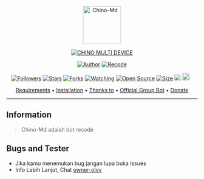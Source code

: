 <p align="center">
<img src="https://telegra.ph/file/6aaa27c5aca24ed72cb3d.jpg" alt="Chino-Md" width="100"/>


</p>
<p align="center">
<a href="#"><img title="CHINO MULTI DEVICE" src="https://img.shields.io/badge/CHINO MULTI DEVICE-green?colorA=%23ff0000&colorB=%23017e40&style=for-the-badge"></a>
</p>
<p align="center">
<a href="https://github.com/Olavitsme"><img title="Author" src="https://img.shields.io/badge/Author-Olvv-red.svg?style=for-the-badge&logo=github"></a>
<a href="https://github.com/Olavitsme"><img title="Recode" src="https://img.shields.io/badge/Recode-Olvv-red.svg?style=for-the-badge&logo=github"></a>
</p>
<p align="center">
<a href="https://github.com/Olavitsme/followers"><img title="Followers" src="https://img.shields.io/github/followers/olav?color=red&style=flat-square"></a>
<a href="https://github.com/Olavitsme/nyoba/stargazers/"><img title="Stars" src="https://img.shields.io/github/stars/Olavitsme/nyoba?color=blue&style=flat-square"></a>
<a href="https://github.com/Olavitsme/nyoba/network/members"><img title="Forks" src="https://img.shields.io/github/forks/Olavitsme/nyoba?color=red&style=flat-square"></a>
<a href="https://github.com/Olavitsme/nyoba/watchers"><img title="Watching" src="https://img.shields.io/github/watchers/riychdwayne/Chika-Md?label=Watchers&color=blue&style=flat-square"></a>
<a href="https://github.com/Olavitsme/nyoba"><img title="Open Source" src="https://badges.frapsoft.com/os/v2/open-source.svg?v=103"></a>
<a href="https://github.com/Olavitsme/nyoba/"><img title="Size" src="https://img.shields.io/github/repo-size/riychdwayne/Chika-Md?style=flat-square&color=green"></a>
<a href="https://hits.seeyoufarm.com"><img src="https://hits.seeyoufarm.com/api/count/incr/badge.svg?url=https%3A%2F%2Fgithub.com%2Friychdwayne%2FChika-Md&count_bg=%2379C83D&title_bg=%23555555&icon=probot.svg&icon_color=%2300FF6D&title=hits&edge_flat=false"/></a>
<a href="https://github.com/Olavitsme/nyoba/graphs/commit-activity"><img height="20" src="https://img.shields.io/badge/Maintained%3F-yes-green.svg"></a>&nbsp;&nbsp;
</p>

<p align="center">
  <a href="https://github.com/Olavitsme/nyoba#requirements">Requirements</a> •
  <a href="https://github.com/Olavitsme/nyoba#instalasi">Installation</a> •
  <a href="https://github.com/Olavitsme/nyoba#thanks-to">Thanks to</a> •
  <a href="https://github.com/Olavitsme/nyoba#Official-Group"> Official Group Bot</a> •
  <a href="https://github.com/Olavitsme/nyoba#donate">Donate</a>
</p>
</div>


---

## Information
> Chino-Md adalah bot recode

## Bugs and Tester
* Jika kamu menemukan bug jangan lupa buka Issues
* Info Lebih Lanjut, Chat [owner-olvv](https://wa.me/6281319339702)

